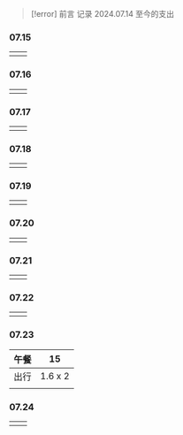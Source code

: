 > [!error] 前言
> 记录 2024.07.14 至今的支出
### 07.15

|     |     |
| --- | --- |
|     |     |
### 07.16

|     |     |
| --- | --- |
|     |     |

### 07.17

|     |     |
| --- | --- |
|     |     |
### 07.18

|     |     |
| --- | --- |
|     |     |
### 07.19

|     |     |
| --- | --- |
|     |     |
### 07.20

|     |     |
| --- | --- |
|     |     |
### 07.21

|     |     |
| --- | --- |
|     |     |
### 07.22

|     |     |
| --- | --- |
|     |     |
### 07.23

| 午餐  | 15      |
| --- | ------- |
| 出行  | 1.6 x 2 |
|     |         |
### 07.24

|     |     |
| --- | --- |
|     |     |


